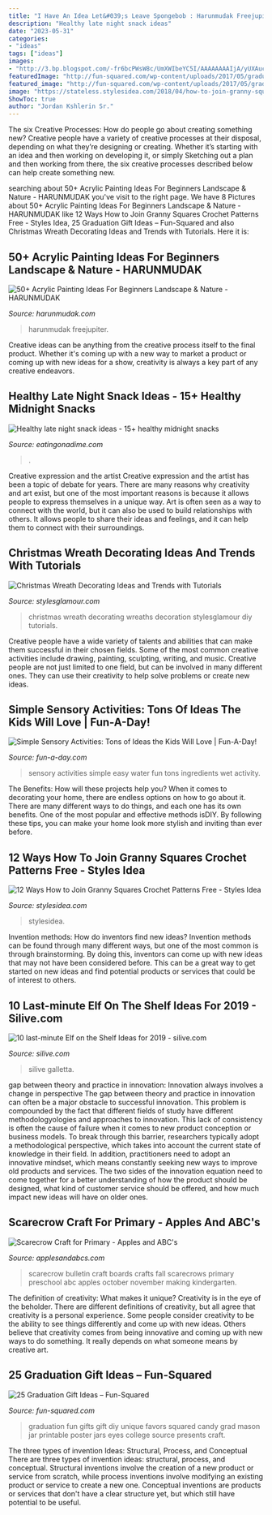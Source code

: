 ```yaml
---
title: "I Have An Idea Let&#039;s Leave Spongebob : Harunmudak Freejupiter"
description: "Healthy late night snack ideas"
date: "2023-05-31"
categories:
- "ideas"
tags: ["ideas"]
images:
- "http://3.bp.blogspot.com/-fr6bcPWsW8c/UmXWIbeYC5I/AAAAAAAAIjA/yUXAucJurL0/s1600/scarecrow+pic.jpg"
featuredImage: "http://fun-squared.com/wp-content/uploads/2017/05/graduation-eyes-765x1024.jpg"
featured_image: "http://fun-squared.com/wp-content/uploads/2017/05/graduation-eyes-765x1024.jpg"
image: "https://stateless.stylesidea.com/2018/04/how-to-join-granny-squares-2-768x416.jpg"
ShowToc: true
author: "Jordan Kshlerin Sr."
---
```



The six Creative Processes: How do people go about creating something new?
Creative people have a variety of creative processes at their disposal, depending on what they’re designing or creating. Whether it’s starting with an idea and then working on developing it, or simply Sketching out a plan and then working from there, the six creative processes described below can help create something new.

	

		
searching about 50+ Acrylic Painting Ideas For Beginners Landscape &amp; Nature - HARUNMUDAK you've visit to the right page. We have 8 Pictures about 50+ Acrylic Painting Ideas For Beginners Landscape &amp; Nature - HARUNMUDAK like 12 Ways How to Join Granny Squares Crochet Patterns Free - Styles Idea, 25 Graduation Gift Ideas – Fun-Squared and also Christmas Wreath Decorating Ideas and Trends with Tutorials. Here it is:
		
    
## 50+ Acrylic Painting Ideas For Beginners Landscape &amp; Nature - HARUNMUDAK

<img loading=lazy src="https://harunmudak.com/wp-content/uploads/2020/02/Acrylic-Painting-Ideas-12-2-576x1024.jpg" onerror="this.onerror=null;this.src='https://tse4.mm.bing.net/th?id=OIP.DsS1EvQuvNPZ_s3uLgPCsgHaNK&amp;pid=15.1';" alt="50+ Acrylic Painting Ideas For Beginners Landscape &amp; Nature - HARUNMUDAK">

_Source: harunmudak.com_

>harunmudak freejupiter. 

	

Creative ideas can be anything from the creative process itself to the final product. Whether it's coming up with a new way to market a product or coming up with new ideas for a show, creativity is always a key part of any creative endeavors.

    
## Healthy Late Night Snack Ideas - 15+ Healthy Midnight Snacks

<img loading=lazy src="https://www.eatingonadime.com/wp-content/uploads/2019/04/3O6A9726.jpg" onerror="this.onerror=null;this.src='https://tse2.mm.bing.net/th?id=OIP.RdNIa3vdUaqyNYvUk4JWCQHaLH&amp;pid=15.1';" alt="Healthy late night snack ideas - 15+ healthy midnight snacks">

_Source: eatingonadime.com_

>. 

	

Creative expression and the artist
Creative expression and the artist has been a topic of debate for years. There are many reasons why creativity and art exist, but one of the most important reasons is because it allows people to express themselves in a unique way. Art is often seen as a way to connect with the world, but it can also be used to build relationships with others. It allows people to share their ideas and feelings, and it can help them to connect with their surroundings.

    
## Christmas Wreath Decorating Ideas And Trends With Tutorials

<img loading=lazy src="http://www.stylesglamour.com/wp-content/uploads/2015/12/Best-Christmas-Wreath-Decorating-ideas-5.jpg" onerror="this.onerror=null;this.src='https://tse1.mm.bing.net/th?id=OIP.i8lT9MLNDuFxrXw2vgIALAHaJ6&amp;pid=15.1';" alt="Christmas Wreath Decorating Ideas and Trends with Tutorials">

_Source: stylesglamour.com_

>christmas wreath decorating wreaths decoration stylesglamour diy tutorials. 

	

Creative people have a wide variety of talents and abilities that can make them successful in their chosen fields. Some of the most common creative activities include drawing, painting, sculpting, writing, and music. Creative people are not just limited to one field, but can be involved in many different ones. They can use their creativity to help solve problems or create new ideas.

    
## Simple Sensory Activities: Tons Of Ideas The Kids Will Love | Fun-A-Day!

<img loading=lazy src="https://fun-a-day.com/wp-content/uploads/2020/04/easy-sensory-ideas-with-water.png" onerror="this.onerror=null;this.src='https://tse1.mm.bing.net/th?id=OIP.MQOin8z6q9tX51JOS9BfaQHaLH&amp;pid=15.1';" alt="Simple Sensory Activities: Tons of Ideas the Kids Will Love | Fun-A-Day!">

_Source: fun-a-day.com_

>sensory activities simple easy water fun tons ingredients wet activity. 

	

The Benefits: How will these projects help you?
When it comes to decorating your home, there are endless options on how to go about it. There are many different ways to do things, and each one has its own benefits. One of the most popular and effective methods isDIY. By following these tips, you can make your home look more stylish and inviting than ever before.

    
## 12 Ways How To Join Granny Squares Crochet Patterns Free - Styles Idea

<img loading=lazy src="https://stateless.stylesidea.com/2018/04/how-to-join-granny-squares-2-768x416.jpg" onerror="this.onerror=null;this.src='https://tse1.mm.bing.net/th?id=OIP.uW8wmYLTo1mKTyBSmddw_gHaEA&amp;pid=15.1';" alt="12 Ways How to Join Granny Squares Crochet Patterns Free - Styles Idea">

_Source: stylesidea.com_

>stylesidea. 

	

Invention methods: How do inventors find new ideas?
Invention methods can be found through many different ways, but one of the most common is through brainstorming. By doing this, inventors can come up with new ideas that may not have been considered before. This can be a great way to get started on new ideas and find potential products or services that could be of interest to others.

    
## 10 Last-minute Elf On The Shelf Ideas For 2019 - Silive.com

<img loading=lazy src="https://www.silive.com/resizer/se9kz-3XBIbTaKbwfQ-VKBw6M1s=/1280x0/smart/arc-anglerfish-arc2-prod-advancelocal.s3.amazonaws.com/public/HGOYUOTY7RD27MNSC3P4JIEPH4.jpg" onerror="this.onerror=null;this.src='https://tse2.mm.bing.net/th?id=OIP.cXJjvzUAULNm_OlmpUtk2QHaJ4&amp;pid=15.1';" alt="10 last-minute Elf on the Shelf Ideas for 2019 - silive.com">

_Source: silive.com_

>silive galletta. 

	

gap between theory and practice in innovation: Innovation always involves a change in perspective
The gap between theory and practice in innovation can often be a major obstacle to successful innovation. This problem is compounded by the fact that different fields of study have different methodologyologies and approaches to innovation. This lack of consistency is often the cause of failure when it comes to new product conception or business models. To break through this barrier, researchers typically adopt a methodological perspective, which takes into account the current state of knowledge in their field. In addition, practitioners need to adopt an innovative mindset, which means constantly seeking new ways to improve old products and services. The two sides of the innovation equation need to come together for a better understanding of how the product should be designed, what kind of customer service should be offered, and how much impact new ideas will have on older ones.

    
## Scarecrow Craft For Primary - Apples And ABC&#039;s

<img loading=lazy src="http://3.bp.blogspot.com/-fr6bcPWsW8c/UmXWIbeYC5I/AAAAAAAAIjA/yUXAucJurL0/s1600/scarecrow+pic.jpg" onerror="this.onerror=null;this.src='https://tse1.mm.bing.net/th?id=OIP.DkOFcTTR5h91r8Ax-nTV5gHaEH&amp;pid=15.1';" alt="Scarecrow Craft for Primary - Apples and ABC&#039;s">

_Source: applesandabcs.com_

>scarecrow bulletin craft boards crafts fall scarecrows primary preschool abc apples october november making kindergarten. 

	

The definition of creativity: What makes it unique?
Creativity is in the eye of the beholder. There are different definitions of creativity, but all agree that creativity is a personal experience. Some people consider creativity to be the ability to see things differently and come up with new ideas. Others believe that creativity comes from being innovative and coming up with new ways to do something. It really depends on what someone means by creative art.

    
## 25 Graduation Gift Ideas – Fun-Squared

<img loading=lazy src="http://fun-squared.com/wp-content/uploads/2017/05/graduation-eyes-765x1024.jpg" onerror="this.onerror=null;this.src='https://tse4.mm.bing.net/th?id=OIP.yyzX49-ijca-7Lf0-9TpCwHaJ6&amp;pid=15.1';" alt="25 Graduation Gift Ideas – Fun-Squared">

_Source: fun-squared.com_

>graduation fun gifts gift diy unique favors squared candy grad mason jar printable poster jars eyes college source presents craft. 

	

The three types of invention Ideas: Structural, Process, and Conceptual
There are three types of invention ideas: structural, process, and conceptual. Structural inventions involve the creation of a new product or service from scratch, while process inventions involve modifying an existing product or service to create a new one. Conceptual inventions are products or services that don't have a clear structure yet, but which still have potential to be useful.

